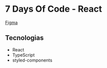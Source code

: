 # 7 Days Of Code - React

[Figma](https://www.figma.com/file/oQJy2AXVcJef78r8tykXi0/7Days-React-Copy)

## Tecnologias

- React
- TypeScript
- styled-components
